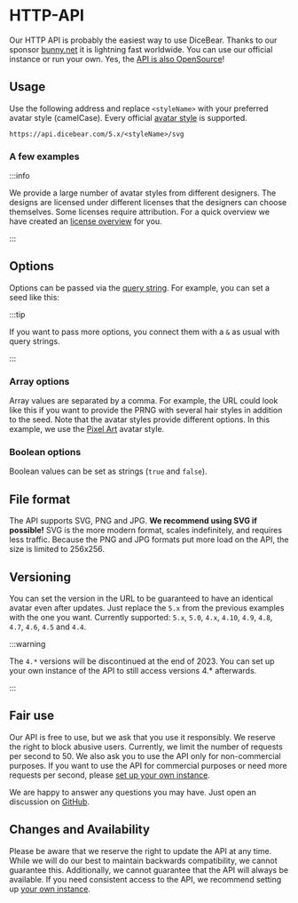 <script setup>
import BrowserPreview from '@theme/components/BrowserPreview.vue';
</script>

# HTTP-API

Our HTTP API is probably the easiest way to use DiceBear. Thanks to our sponsor
[bunny.net](https://bunny.net/) it is lightning fast worldwide. You can use our
official instance or run your own. Yes, the
[API is also OpenSource](https://github.com/dicebear/api)!

## Usage

Use the following address and replace `<styleName>` with your preferred avatar
style (camelCase). Every official [avatar style](/styles) is supported.

```
https://api.dicebear.com/5.x/<styleName>/svg
```

### A few examples

<BrowserPreview url="https://api.dicebear.com/5.x/pixel-art/svg" />
<BrowserPreview url="https://api.dicebear.com/5.x/lorelei/svg" />

:::info

We provide a large number of avatar styles from different designers. The designs
are licensed under different licenses that the designers can choose themselves.
Some licenses require attribution. For a quick overview we have created an
[license overview](/licenses) for you.

:::

## Options

Options can be passed via the
[query string](https://en.wikipedia.org/wiki/Query_string). For example, you can
set a seed like this:

<BrowserPreview url="https://api.dicebear.com/5.x/pixel-art/svg?seed=John" />
<BrowserPreview url="https://api.dicebear.com/5.x/pixel-art/svg?seed=Jane" />

:::tip

If you want to pass more options, you connect them with a `&` as usual with
query strings.

:::

### Array options

Array values are separated by a comma. For example, the URL could look like this
if you want to provide the PRNG with several hair styles in addition to the
seed. Note that the avatar styles provide different options. In this example, we
use the [Pixel Art](/styles/pixel-art) avatar style.

<BrowserPreview url="https://api.dicebear.com/5.x/pixel-art/svg?seed=John&hair=short01,short02,short03,short04,short05" />
<BrowserPreview url="https://api.dicebear.com/5.x/pixel-art/svg?seed=Jane&hair=long01,long02,long03,long04,long05" />

### Boolean options

Boolean values can be set as strings (`true` and `false`).

<BrowserPreview url="https://api.dicebear.com/5.x/lorelei/svg?flip=true" />
<BrowserPreview url="https://api.dicebear.com/5.x/lorelei/svg?flip=false" />

## File format

The API supports SVG, PNG and JPG. **We recommend using SVG if possible!** SVG
is the more modern format, scales indefinitely, and requires less traffic.
Because the PNG and JPG formats put more load on the API, the size is limited to
256x256.

<BrowserPreview url="https://api.dicebear.com/5.x/bottts/svg" />
<BrowserPreview url="https://api.dicebear.com/5.x/bottts/png" />
<BrowserPreview url="https://api.dicebear.com/5.x/bottts/jpg" />

## Versioning

You can set the version in the URL to be guaranteed to have an identical avatar
even after updates. Just replace the `5.x` from the previous examples with the
one you want. Currently supported: `5.x`, `5.0`, `4.x`, `4.10`, `4.9`, `4.8`,
`4.7`, `4.6`, `4.5` and `4.4`.

<BrowserPreview url="https://api.dicebear.com/5.0/bottts/svg" />
<BrowserPreview url="https://api.dicebear.com/4.10/bottts/svg" />
<BrowserPreview url="https://api.dicebear.com/4.4/bottts/svg" />

:::warning

The `4.*` versions will be discontinued at the end of 2023. You can set up your
own instance of the API to still access versions 4.\* afterwards.

:::

## Fair use

Our API is free to use, but we ask that you use it responsibly. We reserve the
right to block abusive users. Currently, we limit the number of requests per
second to 50. We also ask you to use the API only for non-commercial purposes.
If you want to use the API for commercial purposes or need more requests per
second, please [set up your own instance](/guides/host-the-http-api-yourself).

We are happy to answer any questions you may have. Just open an discussion on
[GitHub](https://github.com/dicebear/dicebear).

## Changes and Availability

Please be aware that we reserve the right to update the API at any time. While
we will do our best to maintain backwards compatibility, we cannot guarantee
this. Additionally, we cannot guarantee that the API will always be available.
If you need consistent access to the API, we recommend setting up
[your own instance](/guides/host-the-http-api-yourself).
